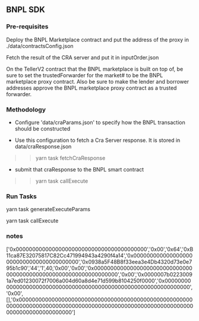 ## BNPL SDK 



### Pre-requisites 

Deploy the BNPL Marketplace contract and put the address of the proxy in ./data/contractsConfig.json 

Fetch the result of the CRA server and put it in inputOrder.json 

On the TellerV2 contract that the BNPL marketplace is built on top of, be sure to set the trustedForwarder for the market# to be the BNPL marketplace proxy contract.   Also be sure to make the lender and borrower addresses approve the BNPL marketplace proxy contract as a trusted forwarder.  


### Methodology

- Configure 'data/craParams.json' to specify how the BNPL transaction should be constructed 

- Use this configuration to fetch a Cra Server response. It is stored in  data/craResponse.json
>> yarn task fetchCraResponse 

- submit that craResponse to the BNPL smart contract 
>> yarn task callExecute


### Run Tasks


yarn task generateExecuteParams
>

yarn task callExecute



### notes 
['0x0000000000000000000000000000000000000000','0x00','0x64','0xB11ca87E32075817C82Cc471994943a4290f4a14','0x0000000000000000000000000000000000000000','0x0938a5F48B8f33eea3e4Db4320d73e0e795b1c90','44','1',40,'0x00','0x00','0x0000000000000000000000000000000000000000000000000000000000000000','0x00','0x0000007b02230091a7ed01230072f7006a004d60a8d4e71d599b8104250f0000','0x0000000000000000000000000000000000000000000000000000000000000000','0x00',[],'0x0000000000000000000000000000000000000000000000000000000000000000000000000000000000000000000000000000000000000000000000000000000000']

>